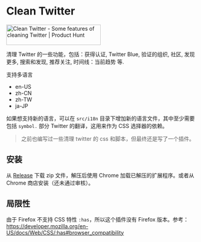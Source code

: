 # Clean Twitter

<a href="https://www.producthunt.com/posts/clean-twitter?utm_source=badge-featured&utm_medium=badge&utm_souce=badge-clean&#0045;twitter" target="_blank"><img src="https://api.producthunt.com/widgets/embed-image/v1/featured.svg?post_id=401819&theme=light" alt="Clean&#0032;Twitter - Some&#0032;features&#0032;of&#0032;cleaning&#0032;Twitter | Product Hunt" style="width: 250px; height: 54px;" width="250" height="54" /></a>

清理 Twitter 的一些功能，包括：获得认证, Twitter Blue, 验证的组织, 社区, 发现更多, 搜索和发现, 推荐关注, 时间线：当前趋势 等.

支持多语言

- en-US
- zh-CN
- zh-TW
- ja-JP

如果想支持新的语言，可以在 `src/i18n` 目录下增加新的语言文件，其中至少需要包括 `symbol.` 部分 Twitter 的翻译，这用来作为 CSS 选择器的依赖。

> 之前也编写过一些清理 twitter 的 css 和脚本，但最终还是写了一个插件。

## 安装

从 [Release](https://github.com/rxliuli/clean-twttier/releases) 下载 zip 文件，解压后使用 Chrome 加载已解压的扩展程序。或者从 Chrome 商店安装（还未通过审核）。

## 局限性

由于 Firefox 不支持 CSS 特性 `:has`，所以这个插件没有 Firefox 版本。参考：<https://developer.mozilla.org/en-US/docs/Web/CSS/:has#browser_compatibility>
